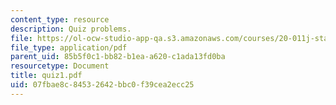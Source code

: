 ```yaml
---
content_type: resource
description: Quiz problems.
file: https://ol-ocw-studio-app-qa.s3.amazonaws.com/courses/20-011j-statistical-thermodynamics-of-biomolecular-systems-be-011j-spring-2004/07fbae8c84532642bbc0f39cea2ecc25_quiz1.pdf
file_type: application/pdf
parent_uid: 85b5f0c1-bb82-b1ea-a620-c1ada13fd0ba
resourcetype: Document
title: quiz1.pdf
uid: 07fbae8c-8453-2642-bbc0-f39cea2ecc25
---
```

